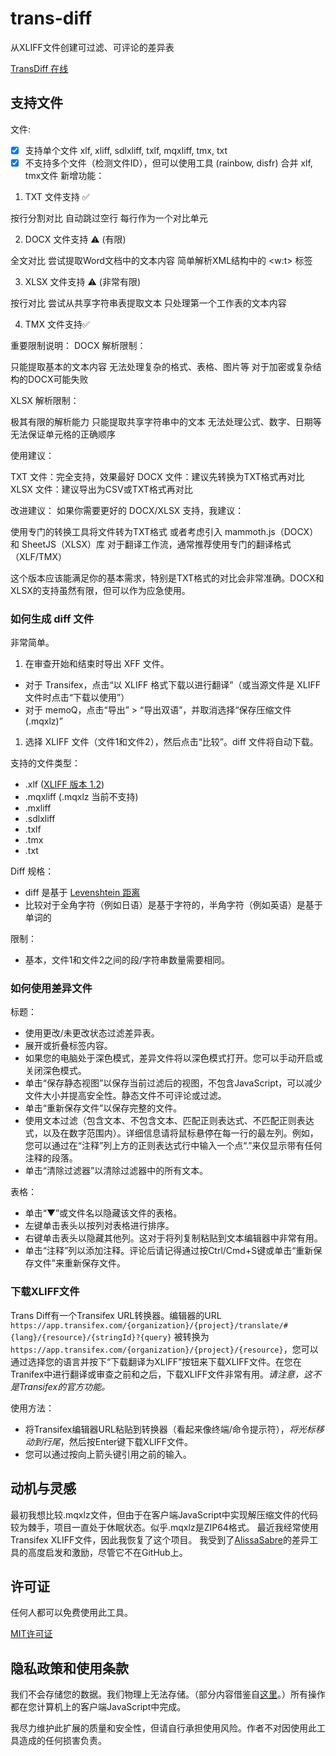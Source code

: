 # trans-diff

从XLIFF文件创建可过滤、可评论的差异表

[TransDiff 在线](https://lucaslucky.github.io)

## 支持文件

文件:
- [x] 支持单个文件 xlf, xliff, sdlxliff, txlf, mqxliff, tmx, txt
- [x] 不支持多个文件（检测文件ID），但可以使用工具 (rainbow, disfr) 合并 xlf, tmx文件
新增功能：
1. TXT 文件支持 ✅

按行分割对比
自动跳过空行
每行作为一个对比单元

2. DOCX 文件支持 ⚠️ (有限)

全文对比
尝试提取Word文档中的文本内容
简单解析XML结构中的 <w:t> 标签

3. XLSX 文件支持 ⚠️ (非常有限)

按行对比
尝试从共享字符串表提取文本
只处理第一个工作表的文本内容

4. TMX 文件支持✅

重要限制说明：
DOCX 解析限制：

只能提取基本的文本内容
无法处理复杂的格式、表格、图片等
对于加密或复杂结构的DOCX可能失败

XLSX 解析限制：

极其有限的解析能力
只能提取共享字符串中的文本
无法处理公式、数字、日期等
无法保证单元格的正确顺序

使用建议：

TXT 文件：完全支持，效果最好
DOCX 文件：建议先转换为TXT格式再对比
XLSX 文件：建议导出为CSV或TXT格式再对比

改进建议：
如果你需要更好的 DOCX/XLSX 支持，我建议：

使用专门的转换工具将文件转为TXT格式
或者考虑引入 mammoth.js（DOCX）和 SheetJS（XLSX）库
对于翻译工作流，通常推荐使用专门的翻译格式（XLF/TMX）

这个版本应该能满足你的基本需求，特别是TXT格式的对比会非常准确。DOCX和XLSX的支持虽然有限，但可以作为应急使用。


### 如何生成 diff 文件

非常简单。
1. 在审查开始和结束时导出 XFF 文件。
  - 对于 Transifex，点击“以 XLIFF 格式下载以进行翻译”（或当源文件是 XLIFF 文件时点击“下载以使用”）
  - 对于 memoQ，点击“导出” > “导出双语”，并取消选择“保存压缩文件 (.mqxlz)”
1. 选择 XLIFF 文件（文件1和文件2），然后点击“比较”。diff 文件将自动下载。

支持的文件类型：

- .xlf ([XLIFF 版本 1.2](http://docs.oasis-open.orgliff/v1.2/os/xliff-core.html))
- .mqxliff (.mqxlz 当前不支持)
- .mxliff
- .sdlxliff
- .txlf
- .tmx
- .txt
  

Diff 规格：

- diff 是基于 [Levenshtein 距离](https://en.wikipedia.org/wiki/Lehtein_distance)
- 比较对于全角字符（例如日语）是基于字符的，半角字符（例如英语）是基于单词的

限制：

- 基本，文件1和文件2之间的段/字符串数量需要相同。

### 如何使用差异文件

标题：
- 使用更改/未更改状态过滤差异表。
- 展开或折叠标签内容。
- 如果您的电脑处于深色模式，差异文件将以深色模式打开。您可以手动开启或关闭深色模式。
- 单击“保存静态视图”以保存当前过滤后的视图，不包含JavaScript，可以减少文件大小并提高安全性。静态文件不可评论或过滤。
- 单击“重新保存文件”以保存完整的文件。
- 使用文本过滤（包含文本、不包含文本、匹配正则表达式、不匹配正则表达式，以及在数字范围内）。详细信息请将鼠标悬停在每一行的最左列。例如，您可以通过在“注释”列上方的正则表达式行中输入一个点“.”来仅显示带有任何注释的段落。
- 单击“清除过滤器”以清除过滤器中的所有文本。

表格：
- 单击“▼”或文件名以隐藏该文件的表格。
- 左键单击表头以按列对表格进行排序。
- 右键单击表头以隐藏其他列。这对于将列复制粘贴到文本编辑器中非常有用。
- 单击“注释”列以添加注释。评论后请记得通过按Ctrl/Cmd+S键或单击“重新保存文件”来重新保存文件。

### 下载XLIFF文件

Trans Diff有一个Transifex URL转换器。编辑器的URL `https://app.transifex.com/{organization}/{project}/translate/#{lang}/{resource}/{stringId}?{query}` 被转换为 `https://app.transifex.com/{organization}/{project}/{resource}`，您可以通过选择您的语言并按下“下载翻译为XLIFF”按钮来下载XLIFF文件。在您在Tranifex中进行翻译或审查之前和之后，下载XLIFF文件非常有用。*请注意，这不是Transifex的官方功能。*

使用方法：

- 将Transifex编辑器URL粘贴到转换器（看起来像终端/命令提示符），*将光标移动到行尾*，然后按Enter键下载XLIFF文件。
- 您可以通过按向上箭头键引用之前的输入。

## 动机与灵感

最初我想比较.mqxlz文件，但由于在客户端JavaScript中实现解压缩文件的代码较为棘手，项目一直处于休眠状态。似乎.mqxlz是ZIP64格式。
最近我经常使用Transifex XLIFF文件，因此我恢复了这个项目。
我受到了[AlissaSabre](https://github.com/AlissaSabre)的差异工具的高度启发和激励，尽管它不在GitHub上。

## 许可证

任何人都可以免费使用此工具。

[MIT许可证](https://github.com/ShunSakurai/trans-diff/blob/master/LICENSE)

## 隐私政策和使用条款

我们不会存储您的数据。我们物理上无法存储。（部分内容借鉴自[这里](https://github.com/amitg87/asana-chrome-plugin/wiki/Privacy-policy)。）所有操作都在您计算机上的客户端JavaScript中完成。

我尽力维护此扩展的质量和安全性，但请自行承担使用风险。作者不对因使用此工具造成的任何损害负责。
